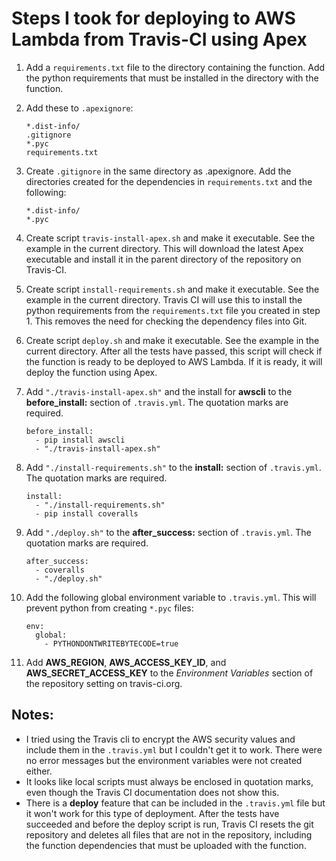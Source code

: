 # Steps I took for deploying to AWS Lambda from Travis-CI using Apex

1. Add a `requirements.txt` file to the directory containing the function. Add the python requirements that must be installed in the directory with the function.
2. Add these to `.apexignore`:

    ```
    *.dist-info/
    .gitignore
    *.pyc
    requirements.txt
    ```
3. Create `.gitignore` in the same directory as .apexignore. Add the directories created for the dependencies in `requirements.txt` and the following:

    ```
    *.dist-info/
    *.pyc
    ```
4. Create script `travis-install-apex.sh` and make it executable. See the example in the current directory. This will download the latest Apex executable and install it in the parent directory of the repository on Travis-CI.
5. Create script `install-requirements.sh` and make it executable. See the example in the current directory. Travis CI will use this to install the python requirements from the `requirements.txt` file you created in step 1. This removes the need for checking the dependency files into Git.
6. Create script `deploy.sh` and make it executable. See the example in the current directory. After all the tests have passed, this script will check if the function is ready to be deployed to AWS Lambda. If it is ready, it will deploy the function using Apex.
7. Add `"./travis-install-apex.sh"` and the install for __awscli__ to the __before_install:__ section of `.travis.yml`. The quotation marks are required.

    ```
    before_install:
      - pip install awscli
      - "./travis-install-apex.sh"
    ```
8. Add `"./install-requirements.sh"` to the __install:__ section of `.travis.yml`. The quotation marks are required.

    ```
    install:
      - "./install-requirements.sh"
      - pip install coveralls
    ```
9. Add `"./deploy.sh"` to the __after_success:__ section of `.travis.yml`. The quotation marks are required.

    ```
    after_success:
      - coveralls
      - "./deploy.sh"
    ```
10. Add the following global environment variable to `.travis.yml`. This will prevent python from creating `*.pyc` files:

    ```
    env:
      global:
        - PYTHONDONTWRITEBYTECODE=true
    ```
11. Add __AWS_REGION__, __AWS_ACCESS_KEY_ID__, and __AWS_SECRET_ACCESS_KEY__ to the _Environment Variables_ section of the repository setting on travis-ci.org.

## Notes:

* I tried using the Travis cli to encrypt the AWS security values and include them in the `.travis.yml` but I couldn't get it to work. There were no error messages but the environment variables were not created either.
* It looks like local scripts must always be enclosed in quotation marks, even though the Travis CI documentation does not show this.
* There is a __deploy__ feature that can be included in the `.travis.yml` file but it won't work for this type of deployment. After the tests have succeeded and before the deploy script is run, Travis CI resets the git repository and deletes all files that are not in the repository, including the function dependencies that must be uploaded with the function.
